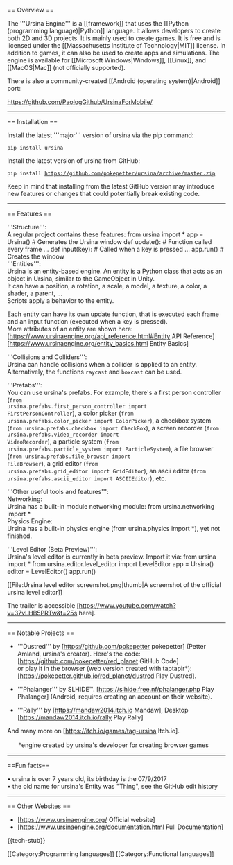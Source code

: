 == Overview ==

The '''Ursina Engine''' is a [[framework]] that uses the [[Python (programming language)|Python]] language. It allows developers to create both 2D and 3D projects. It is mainly used to create games. It is free and is licensed under the [[Massachusetts Institute of Technology|MIT]] license. In addition to games, it can also be used to create apps and simulations. The engine is available for [[Microsoft Windows|Windows]], [[Linux]], and [[MacOS|Mac]] (not officially supported).

There is also a community-created [[Android (operating system)|Android]] port:

https://github.com/PaologGithub/UrsinaForMobile/

----

== Installation ==

Install the latest '''major''' version of ursina via the pip command:

<code>pip install ursina</code>

Install the latest version of ursina from GitHub:

<code>pip install https://github.com/pokepetter/ursina/archive/master.zip</code>

Keep in mind that installing from the latest GitHub version may introduce new features or changes that could potentially break existing code.

----
== Features ==

'''Structure''':<br>
A regular project contains these features: 
<syntaxhighlight lang="python" line>
from ursina import *
app = Ursina() # Generates the Ursina window 
def update(): # Function called every frame
   ... 
def input(key): # Called when a key is pressed
   ...
app.run() # Creates the window 
</syntaxhighlight>
<br>
'''Entities''':<br>Ursina is an entity-based engine. An entity is a Python class that acts as an object in Ursina, similar to the GameObject in Unity.<br>It can have a position, a rotation, a scale, a model, a texture, a color, a shader, a parent, ...<br>Scripts apply a behavior to the entity.

Each entity can have its own update function, that is executed each frame and an input function (executed when a key is pressed).<br>More attributes of an entity are shown here: [https://www.ursinaengine.org/api_reference.html#Entity API Reference] [https://www.ursinaengine.org/entity_basics.html Entity Basics]<br>

'''Collisions and Colliders''':<br>Ursina can handle collisions when a collider is applied to an entity.<br>Alternatively, the functions <code>raycast</code> and <code>boxcast</code> can be used.<br />

'''Prefabs''':<br>You can use ursina's prefabs. For example, there's a first person controller (<code>from ursina.prefabs.first_person_controller import FirstPersonController</code>), a color picker (<code>from ursina.prefabs.color_picker import ColorPicker</code>), a checkbox system (<code>from ursina.prefabs.checkbox import CheckBox</code>), a screen recorder (<code>from ursina.prefabs.video_recorder import VideoRecorder</code>), a particle system (<code>from ursina.prefabs.particle_system import ParticleSystem</code>), a file browser (<code>from ursina.prefabs.file_browser import FileBrowser</code>), a grid editor (<code>from ursina.prefabs.grid_editor import GridEditor</code>), an ascii editor (<code>from ursina.prefabs.ascii_editor import ASCIIEditor</code>), etc.

'''Other useful tools and features''':<br>Networking:<br>Ursina has a built-in module networking module: from ursina.networking import *<br>Physics Engine:<br>Ursina has a built-in physics engine (from ursina.physics import *), yet not finished.<br>

'''Level Editor (Beta Preview)''':<br>Ursina's level editor is currently in beta preview. Import it via:<syntaxhighlight lang="python" line>
from ursina import *
from ursina.editor.level_editor import LevelEditor
app = Ursina()
editor = LevelEditor()
app.run()
</syntaxhighlight>

[[File:Ursina level editor screenshot.png|thumb|A screenshot of the official ursina level editor]]

The trailer is accessible [https://www.youtube.com/watch?v=37vLHB5PRTw&t=25s here]. 

----

== Notable Projects ==

* '''Dustred''' by [https://github.com/pokepetter pokepetter] (Petter Amland, ursina's creator). Here's the code: [https://github.com/pokepetter/red_planet GitHub Code]<br /> or play it in the browser (web version created with taptapir*): [https://pokepetter.github.io/red_planet/dustred Play Dustred].

* '''Phalanger''' by SLHIDE™. [https://slhide.free.nf/phalanger.php Play Phalanger] (Android, requires creating an account on their website).

* '''Rally''' by [https://mandaw2014.itch.io Mandaw], Desktop [https://mandaw2014.itch.io/rally Play Rally]

And many more on [https://itch.io/games/tag-ursina Itch.io].

ㅤㅤ*engine created by ursina's developer for creating browser games

----

==Fun facts==

• ursina is over 7 years old, its birthday is the 07/9/2017<br>
• the old name for ursina's Entity was "Thing", see the GitHub edit history

----

== Other Websites ==
* [https://www.ursinaengine.org/ Official website]
* [https://www.ursinaengine.org/documentation.html Full Documentation]

{{tech-stub}}

[[Category:Programming languages]]
[[Category:Functional languages]]
